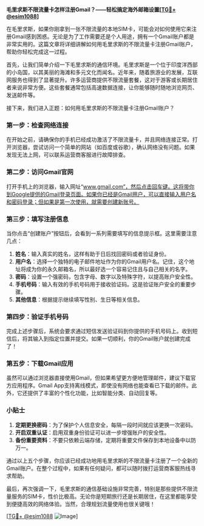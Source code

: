 **毛里求斯不限流量卡怎样注册Gmail？——轻松搞定海外邮箱设置[[TG💪+ @esim1088](https://t.me/s/esim1088)]**

在毛里求斯，如果你刚拿到一张不限流量的本地SIM卡，可能会对如何使用它来注册Gmail感到困惑。无论是为了工作需要还是个人用途，拥有一个Gmail账户都是非常实用的。这篇文章将详细讲解如何用毛里求斯的不限流量卡注册Gmail账户，帮助你轻松完成这一过程。

首先，让我们简单介绍一下毛里求斯的通信环境。毛里求斯是一个位于印度洋西部的小岛国，以其美丽的海滩和多元文化而闻名。近年来，随着旅游业的发展，互联网服务也得到了显著提升。许多运营商提供不限流量套餐，这对于游客或长期居住者来说非常方便。这些套餐通常包括高速数据连接，让你能够随时随地浏览网页、发送邮件等。

接下来，我们进入正题：如何用毛里求斯的不限流量卡注册Gmail账户？

### 第一步：检查网络连接

在开始之前，请确保你的手机已经成功激活了不限流量卡，并且网络连接正常。打开浏览器，尝试访问一个简单的网站（如百度或谷歌），确认网络没有问题。如果发现无法上网，可以联系运营商客服进行故障排查。

### 第二步：访问Gmail官网

打开手机上的浏览器，输入网址“www.gmail.com”，然后点击回车键。这将带你到Google提供的Gmail登录页面。如果你已经是Gmail用户，可以直接输入用户名和密码登录；但如果是第一次使用，就需要创建新账号。

### 第三步：填写注册信息

当你点击“创建账户”按钮后，会看到一系列需要填写的信息提示框。这里需要注意几点：

1. **姓名**：输入真实的姓名，这样有助于日后找回密码或者验证身份。
2. **用户名**：选择一个独特的电子邮件地址作为你的Gmail用户名。记住，这个地址将成为你的永久邮箱名，所以最好选一个容易记住且与自己相关的名字。
3. **密码**：设置一个强密码，包含字母、数字以及特殊字符，以提高账户安全性。
4. **手机号码**：输入有效的手机号码用于接收验证码。这是验证账户安全的重要步骤。
5. **其他信息**：根据提示继续填写性别、生日等相关信息。

### 第四步：验证手机号码

完成上述步骤后，系统会要求通过短信发送验证码到你提供的手机号码上。收到短信后，将其输入到指定位置并提交。如果一切顺利，你的Gmail账户就创建完成了！

### 第五步：下载Gmail应用

虽然可以通过浏览器直接使用Gmail，但如果希望更方便地管理邮件，建议下载官方应用程序。Gmail App支持离线模式，即使没有网络也能查看已下载的邮件。此外，它还提供了丰富的个性化功能，比如智能分类、自动回复等。

### 小贴士

1. **定期更换密码**：为了保护个人信息安全，每隔一段时间就应该更换一次密码。
2. **开启双重认证**：启用双重身份验证可以进一步增强账户的安全性。
3. **备份重要资料**：不要只依赖云端存储，定期将重要文件保存到本地设备中以防万一。

通过以上五个步骤，你应该已经成功地用毛里求斯的不限流量卡注册了一个全新的Gmail账户。在整个过程中，如果有任何疑问，都可以随时拨打运营商客服热线寻求帮助。

最后，再次强调一下，毛里求斯的通信基础设施非常完善，特别是那些提供不限流量服务的SIM卡，性价比极高。无论你是短期旅行还是长期居住，在这里都能享受到便捷高效的网络体验。当然，合理规划流量使用也很关键哦！

[[TG💪+ @esim1088](https://t.me/s/esim1088) ![Image](https://i.postimg.cc/4NQfJmqS/Snipaste-2025-05-13-00-14-12.png)]